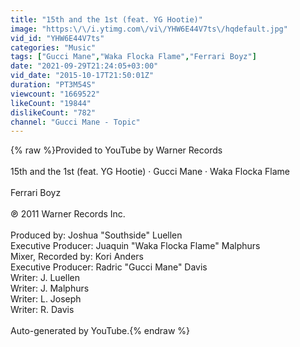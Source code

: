 ```yaml
---
title: "15th and the 1st (feat. YG Hootie)"
image: "https:\/\/i.ytimg.com\/vi\/YHW6E44V7ts\/hqdefault.jpg"
vid_id: "YHW6E44V7ts"
categories: "Music"
tags: ["Gucci Mane","Waka Flocka Flame","Ferrari Boyz"]
date: "2021-09-29T21:24:05+03:00"
vid_date: "2015-10-17T21:50:01Z"
duration: "PT3M54S"
viewcount: "1669522"
likeCount: "19844"
dislikeCount: "782"
channel: "Gucci Mane - Topic"
---
```

{% raw %}Provided to YouTube by Warner Records<br /><br />15th and the 1st (feat. YG Hootie) · Gucci Mane · Waka Flocka Flame<br /><br />Ferrari Boyz<br /><br />℗ 2011 Warner Records Inc.<br /><br />Produced by: Joshua &quot;Southside&quot; Luellen<br />Executive  Producer: Juaquin &quot;Waka Flocka Flame&quot; Malphurs<br />Mixer, Recorded by: Kori Anders<br />Executive  Producer: Radric &quot;Gucci Mane&quot; Davis<br />Writer: J. Luellen<br />Writer: J. Malphurs<br />Writer: L. Joseph<br />Writer: R. Davis<br /><br />Auto-generated by YouTube.{% endraw %}
